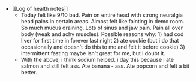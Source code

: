   * [[Log of health notes]]
    * Today felt like 9/10 bad. Pain on entire head with strong neuralgia head pains in certain areas. Almost felt like fainting in demo room. So much mucus draining. Lots of sinus and jaw pain. Pain all over body (weak and achy muscles). Possible reasons why: 1) had cod liver for first time in forever last night 2) ate cookie (but i do that occasionally and doesn't do this to me and felt it before cookie) 3) intermittent fasting maybe isn't great for me, but i doubt it. 
    * With the above, i think sodium helped. i day this because i ate salmon and still felt ass. Ate banana - ass. Ate popcorn and felt a bit better. 